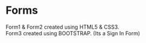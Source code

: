# Forms

Form1 & Form2 created using HTML5 & CSS3.
<br>
Form3 created using BOOTSTRAP.
(Its a Sign In Form)
